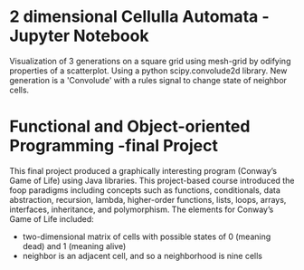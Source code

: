 #  2 dimensional Cellulla Automata - Jupyter Notebook
Visualization of 3 generations on a square grid using mesh-grid by odifying properties of a scatterplot.
Using a python scipy.convolude2d library. New generation is a 'Convolude' with a rules signal to change state of neighbor cells.
# Functional and Object-oriented Programming -final Project
This final project produced a graphically interesting program (Conway’s Game of Life) using Java libraries. This project-based course introduced the foop paradigms including concepts such as functions, conditionals, data abstraction, recursion, lambda, higher-order functions, lists, loops, arrays, interfaces, inheritance, and polymorphism. The elements for Conway’s Game of Life included: 
- two-dimensional matrix of cells with possible states of 0 (meaning dead) and 1 (meaning alive)
- neighbor is an adjacent cell, and so a neighborhood is nine cells

